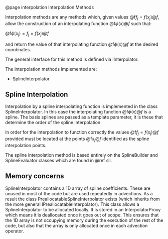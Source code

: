 @page interpolation Interpolation Methods

Interpolation methods are any methods which, given values @f$f_j=f(x_j)@f$, allow the construction of an interpolating function @f$\phi(x)@f$ such that:

@f$\phi(x_j)=f_j=f(x_j)@f$

and return the value of that interpolating function @f$\phi(x)@f$ at the desired coordinates.

The general interface for this method is defined via IInterpolator.

The interpolation methods implemented are:
-  SplineInterpolator

## Spline Interpolation

Interpolation by a spline interpolating function is implemented in the class SplineInterpolator. In this case the interpolating function @f$\phi(x)@f$ is a spline. The basis splines are passed as a template parameter, it is these that determine the order of the spline interpolation.

In order for the interpolation to function correctly the values @f$f_j=f(x_j)@f$ provided must be located at the points @f$x_j@f$ identified as the spline interpolation points.

The spline interpolation method is based entirely on the SplineBuilder and SplineEvaluator classes which are found in @ref sll.

## Memory concerns

SplineInterpolator contains a 1D array of spline coefficients. These are unused in most of the code but are used repeatedly in advections. As a result the class PreallocatableSplineInterpolator exists (which inherits from the more general IPreallocatableInterpolator). This class allows a SplineInterpolator to be allocated locally. It is stored in an InterpolatorProxy which means it is deallocated once it goes out of scope. This ensures that the 1D array is not occupying memory during the execution of the rest of the code, but also that the array is only allocated once in each advection operator.
